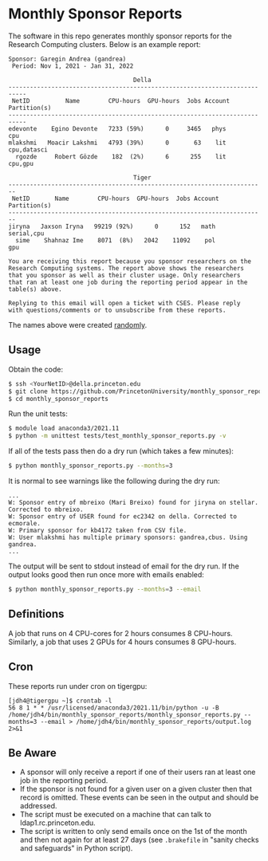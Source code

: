# Monthly Sponsor Reports

The software in this repo generates monthly sponsor reports for the Research Computing clusters. Below is an example report:

```
Sponsor: Garegin Andrea (gandrea)
 Period: Nov 1, 2021 - Jan 31, 2022

                                   Della                                   
---------------------------------------------------------------------------
 NetID          Name        CPU-hours  GPU-hours  Jobs Account Partition(s)
---------------------------------------------------------------------------
edevonte    Egino Devonte   7233 (59%)      0     3465   phys           cpu 
mlakshmi   Moacir Lakshmi   4793 (39%)      0       63    lit   cpu,datasci  
  rgozde     Robert Gözde    182  (2%)      6      255    lit       cpu,gpu 

                                   Tiger                                   
------------------------------------------------------------------------
 NetID       Name        CPU-hours  GPU-hours  Jobs Account Partition(s)
------------------------------------------------------------------------
jiryna   Jaxson Iryna   99219 (92%)      0      152   math    serial,cpu 
  sime    Shahnaz Ime    8071  (8%)   2042    11092    pol           gpu 

You are receiving this report because you sponsor researchers on the
Research Computing systems. The report above shows the researchers
that you sponsor as well as their cluster usage. Only researchers
that ran at least one job during the reporting period appear in the
table(s) above.

Replying to this email will open a ticket with CSES. Please reply
with questions/comments or to unsubscribe from these reports.
```

The names above were created [randomly](https://www.behindthename.com/random/).

## Usage

Obtain the code:

```bash
$ ssh <YourNetID>@della.princeton.edu
$ git clone https://github.com/PrincetonUniversity/monthly_sponsor_reports.git
$ cd monthly_sponsor_reports
```

Run the unit tests:

```bash
$ module load anaconda3/2021.11
$ python -m unittest tests/test_monthly_sponsor_reports.py -v
```

If all of the tests pass then do a dry run (which takes a few minutes):

```bash
$ python monthly_sponsor_reports.py --months=3
```

It is normal to see warnings like the following during the dry run:

```
...
W: Sponsor entry of mbreixo (Mari Breixo) found for jiryna on stellar. Corrected to mbreixo.
W: Sponsor entry of USER found for ec2342 on della. Corrected to ecmorale.
W: Primary sponsor for kb4172 taken from CSV file.
W: User mlakshmi has multiple primary sponsors: gandrea,cbus. Using gandrea.
...
```

The output will be sent to stdout instead of email for the dry run. If the output looks good then run once more with emails enabled:

```bash
$ python monthly_sponsor_reports.py --months=3 --email
```

## Definitions

A job that runs on 4 CPU-cores for 2 hours consumes 8 CPU-hours. Similarly, a job that uses 2 GPUs for 4 hours consumes 8 GPU-hours.

## Cron

These reports run under cron on tigergpu:

```
[jdh4@tigergpu ~]$ crontab -l
56 8 1 * * /usr/licensed/anaconda3/2021.11/bin/python -u -B /home/jdh4/bin/monthly_sponsor_reports/monthly_sponsor_reports.py --months=3 --email > /home/jdh4/bin/monthly_sponsor_reports/output.log 2>&1
```

## Be Aware

- A sponsor will only receive a report if one of their users ran at least one job in the reporting period.  
- If the sponsor is not found for a given user on a given cluster then that record is omitted. These events can be seen in the output and should be addressed. 
- The script must be executed on a machine that can talk to ldap1.rc.princeton.edu.  
- The script is written to only send emails once on the 1st of the month and then not again for at least 27 days (see `.brakefile` in "sanity checks and safeguards" in Python script).
